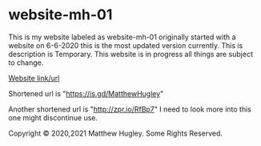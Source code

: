 # website-mh-01
This is my website labeled as website-mh-01 originally started with a website on 6-6-2020 this is the most updated version currently. This is description is Temporary. This website is in progress all things are subject to change.

[Website link/url](https://mhmatthewhugley.github.io/website-mh-01)

Shortened url is "https://is.gd/MatthewHugley"

Another shortened url is "http://zpr.io/RfBp7" I need to look more into this one might discontinue use.

Copyright © 2020,2021 Matthew Hugley. Some Rights Reserved.
